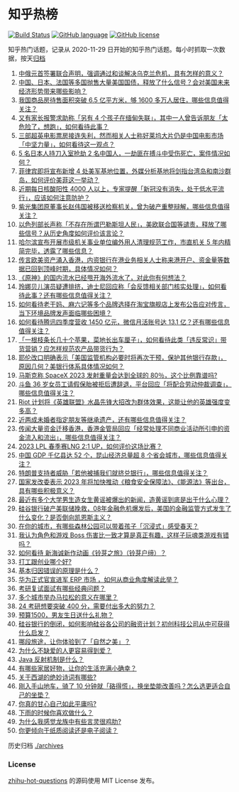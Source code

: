 # 知乎热榜
[![Build Status](https://github.com/ToWeLong/zhihu-hot-questions/workflows/CI/badge.svg)](https://github.com/ToWeLong/zhihu-hot-questions/actions)
[![GitHub language](https://img.shields.io/badge/language-golang-orange.svg)](https://golang.org/)
[![GitHub license](https://img.shields.io/github/license/ToWeLong/zhihu-hot-questions)](https://github.com/ToWeLong/zhihu-hot-questions/blob/main/LICENSE)

知乎热门话题，记录从 2020-11-29 日开始的知乎热门话题。每小时抓取一次数据，按天[归档](./archives)

<!-- BEGIN -->

1. [中俄元首签署联合声明，强调通过和谈解决乌克兰危机，具有怎样的意义？](https://www.zhihu.com/question/591093326)
1. [中国、日本、法国等多国抛售大量美国国债，释放了什么信号？会对美国未来经济形势带来哪些影响？](https://www.zhihu.com/question/590937429)
1. [我国商品房待售面积突破 6.5 亿平方米，够 1600 多万人居住，哪些信息值得关注？](https://www.zhihu.com/question/591072890)
1. [又有家长报警求助称「另有 4 个孩子在缅甸失联」，其中一人曾告诉朋友「太危险了，想跑」，如何看待此事？](https://www.zhihu.com/question/590957980)
1. [三部超英电影票房接连失利，然而相关人士称好莱坞大片仍是中国电影市场「中坚力量」，如何看待这一观点？](https://www.zhihu.com/question/590935368)
1. [5 名日本人持刀入室抢劫 2 名中国人，一劫匪在搏斗中受伤死亡，案件情况如何？](https://www.zhihu.com/question/591140586)
1. [菲律宾即将宣布新增 4 处美军基地位置，外媒分析基地将剑指台湾岛和南沙群岛，如何评价美菲这一举动？](https://www.zhihu.com/question/591195516)
1. [近期每日核酸阳性 4000 人以上，专家提醒「新冠没有消失，处于低水平流行」，应该如何注意防护？](https://www.zhihu.com/question/591155542)
1. [紫光集团原董事长赵伟国被移送检察机关，曾为破产重整辩解，哪些信息值得关注？](https://www.zhihu.com/question/590849147)
1. [以色列部长声称「不存在所谓巴勒斯坦人民」，美欧联合国等谴责，释放了哪些信号？从历史角度如何评价该言论？](https://www.zhihu.com/question/591017116)
1. [哈尔滨宣布开展市级机关事业单位编外用人清理规范工作，市直机关 5 年内精简完毕，透露了哪些信息？](https://www.zhihu.com/question/591145021)
1. [传言欧美资产涌入香港，内资银行在港业务相关人士称来港开户、资金量等数据已回到顶峰时期，具体情况如何？](https://www.zhihu.com/question/591174211)
1. [《原神》的国内流水已经甩开海外流水了，对此你有何想法？](https://www.zhihu.com/question/534098486)
1. [玲娜贝儿演员疑遭排挤，迪士尼回应称「会反馈相关部门核实处理」，如何看待此事？还有哪些信息值得关注？](https://www.zhihu.com/question/590742279)
1. [如何看待老干妈、麻六记等多个品牌选择在淘宝旗舰店上发布公告应对传言，当下环境品牌发声面临哪些困境？](https://www.zhihu.com/question/591086489)
1. [如何看待腾讯四季度营收 1450 亿元，微信月活账号达 13.1 亿？还有哪些信息值得关注？](https://www.zhihu.com/question/591219822)
1. [「一根枝条长几十个苹果，菜地长出车厘子」，如何看待此类「违反常识」带货营销？应怎样规范农产品带货行为？](https://www.zhihu.com/question/589967905)
1. [耶伦改口明确表示「美国监管机构必要时将再次干预，保护其他银行存款」，原因几何？美银行体系具体情况如何？](https://www.zhihu.com/question/591155523)
1. [马斯克称 SpaceX 2023 发射重量会达到全球的 80％，这个比例靠谱吗?](https://www.zhihu.com/question/590922008)
1. [斗鱼 36 岁女员工请假保胎被拒后遭辞退，平台回应「将配合劳动仲裁调查」，哪些信息值得关注？](https://www.zhihu.com/question/590777136)
1. [Riot 计划将《英雄联盟》水晶先锋大招改为群体效果，这能让他的英雄强度变多高？](https://www.zhihu.com/question/590735675)
1. [近两成未婚者指定朋友等继承遗产，还有哪些信息值得关注？](https://www.zhihu.com/question/591187215)
1. [传闻大量资金迁移香港，香港金管局回应「经常处理不同商业活动所引申的资金流入和流出」，哪些信息值得关注？](https://www.zhihu.com/question/591257240)
1. [2023 LPL 春季赛LNG 2:1 UP，如何评价这场比赛？](https://www.zhihu.com/question/591219752)
1. [中国 GDP 千亿县达 52 个，昆山经济总量超 8 个省会城市，哪些信息值得关注？](https://www.zhihu.com/question/591143916)
1. [特朗普支持者威胁「若他被捕我们就挤兑银行」，哪些信息值得关注？](https://www.zhihu.com/question/591086615)
1. [国家发改委表示 2023 年将加快推动《粮食安全保障法》、《能源法》等出台，具有哪些积极意义？](https://www.zhihu.com/question/591233212)
1. [最近有多个大学男生造女生黄谣被爆出的新闻，造黄谣到底是出于什么心理？](https://www.zhihu.com/question/590970456)
1. [硅谷银行破产美联储挽救，08年金融危机爆发后，美国的金融监管方式发生了什么变化？是否倒向凯恩斯主义？](https://www.zhihu.com/question/589618175)
1. [在你的城市，有哪些森林公园可以带着孩子「沉浸式」感受春天？](https://www.zhihu.com/question/589885783)
1. [我认为角色和游戏 Boss 伤害比一致才算是真正有趣，这样子玩魂类游戏有错吗？](https://www.zhihu.com/question/590679179)
1. [如何看待 新海诚新作动画《铃芽之旅》（铃芽户缔）？](https://www.zhihu.com/question/506573446)
1. [打工跟创业哪个好?](https://www.zhihu.com/question/581318204)
1. [基本归因错误的原理是什么？](https://www.zhihu.com/question/21823487)
1. [华为正式官宣进军 ERP 市场 ，如何从商业角度解读此举？](https://www.zhihu.com/question/590745766)
1. [考研复试面试有哪些经典问题？](https://www.zhihu.com/question/589709528)
1. [多个城市举办马拉松的意义在哪里？](https://www.zhihu.com/question/585170040)
1. [24 考研想要突破 400 分，需要付出多大的努力？](https://www.zhihu.com/question/588106735)
1. [预算1500，男友生日送什么礼物？](https://www.zhihu.com/question/590471054)
1. [硅谷银行的倒闭，如何影响硅谷各公司的融资计划？初创科技公司从中可获得什么启发？](https://www.zhihu.com/question/589617229)
1. [哪段旅途，让你体验到了「自然之美」？](https://www.zhihu.com/question/590815728)
1. [为什么不缺爱的人更容易得到爱？](https://www.zhihu.com/question/590068441)
1. [Java 反射机制是什么？](https://www.zhihu.com/question/585913105)
1. [有哪些家居好物，让你的生活充满小确幸？](https://www.zhihu.com/question/300138474)
1. [关于西湖的绝妙诗词有哪些?](https://www.zhihu.com/question/524621136)
1. [刚入手山地车，骑了 10 分钟就「硌得慌」，换坐垫能改善吗？怎么选更适合自己的坐垫？](https://www.zhihu.com/question/590066917)
1. [你真的甘心自己如此平庸吗?](https://www.zhihu.com/question/590743556)
1. [下雨的时候你喜欢做什么？](https://www.zhihu.com/question/590868727)
1. [为什么我感觉龙族中有些言灵很鸡肋?](https://www.zhihu.com/question/586349320)
1. [你更倾向于纸质阅读还是电子阅读？](https://www.zhihu.com/question/590626510)

<!-- END -->

历史归档 [./archives](./archives)


### License
[zhihu-hot-questions](https://github.com/towelong/zhihu-hot-questions) 的源码使用 MIT License 发布。